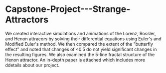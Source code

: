 # Capstone-Project---Strange-Attractors
We created interactive simulations and animations of the Lorenz, Rossler, and Henon attracors by solving their differential equations using Euler's and Modified Euler's method. We then compared the extent of the "butterfly effect" and noted that changes of <0.5 do not yield significant changes in the resulting figures. We also examined the 5-line fractal structure of the Henon attractor. An in-depth paper is attached which includes more ddetails about our project.
